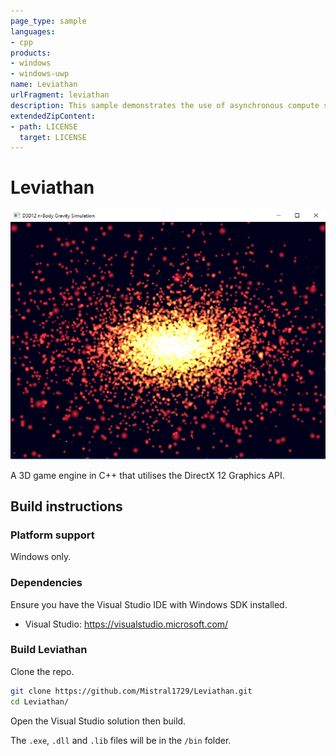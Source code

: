 ```yaml
---
page_type: sample
languages:
- cpp
products:
- windows
- windows-uwp
name: Leviathan
urlFragment: leviathan
description: This sample demonstrates the use of asynchronous compute shaders (multi-engine) to simulate an n-body gravity system.
extendedZipContent:
- path: LICENSE
  target: LICENSE
---
```


# Leviathan

![Sample](src/D3D12nBodyGravity.png)

A 3D game engine in C++ that utilises the DirectX 12 Graphics API.

## Build instructions

### Platform support

Windows only.

### Dependencies

Ensure you have the Visual Studio IDE with Windows SDK installed. 
- Visual Studio: <https://visualstudio.microsoft.com/>

### Build Leviathan

Clone the repo.

```bash
git clone https://github.com/Mistral1729/Leviathan.git
cd Leviathan/
```
Open the Visual Studio solution then build.

The ```.exe```, ```.dll``` and ```.lib``` files will be in the ```/bin``` folder.
